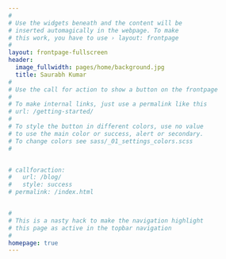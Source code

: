 ```yaml
---
#
# Use the widgets beneath and the content will be
# inserted automagically in the webpage. To make
# this work, you have to use › layout: frontpage
#
layout: frontpage-fullscreen
header:
  image_fullwidth: pages/home/background.jpg
  title: Saurabh Kumar
#
# Use the call for action to show a button on the frontpage
#
# To make internal links, just use a permalink like this
# url: /getting-started/
#
# To style the button in different colors, use no value
# to use the main color or success, alert or secondary.
# To change colors see sass/_01_settings_colors.scss
#


# callforaction:
#   url: /blog/
#   style: success
# permalink: /index.html


#
# This is a nasty hack to make the navigation highlight
# this page as active in the topbar navigation
#
homepage: true
---
```


